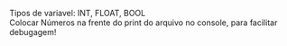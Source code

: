 Tipos de variavel: INT, FLOAT, BOOL  
Colocar Números na frente do print do arquivo no console, para facilitar debugagem!

